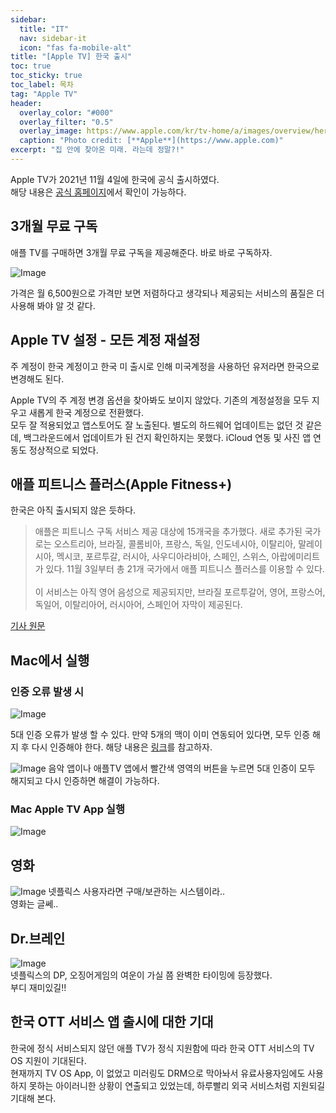 ```yaml
---
sidebar:
  title: "IT"
  nav: sidebar-it
  icon: "fas fa-mobile-alt"
title: "[Apple TV] 한국 출시"
toc: true
toc_sticky: true
toc_label: 목차
tag: "Apple TV"
header:
  overlay_color: "#000"
  overlay_filter: "0.5"
  overlay_image: https://www.apple.com/kr/tv-home/a/images/overview/hero_tv__d8nngabrofue_small.png
  caption: "Photo credit: [**Apple**](https://www.apple.com)"
excerpt: "집 안에 찾아온 미래. 라는데 정말?!"
---
```

Apple TV가 2021년 11월 4일에 한국에 공식 출시하였다.  
해당 내용은 [<i class="fas fa-link"></i> 공식 홈페이지](https://www.apple.com/kr/tv-home/?afid=p238%7Cs4D4MFn78-dc_mtid_20925v0y67308_pcrid_555748410434_)에서 확인이 가능하다.

## 3개월 무료 구독
애플 TV를 구매하면 3개월 무료 구독을 제공해준다. 바로 바로 구독하자.

![Image](https://drive.google.com/uc?export=view&id=14XW2gQ2powGH_u7rvnqRL01XeQLBediY)

가격은 월 6,500원으로 가격만 보면 저렴하다고 생각되나 제공되는 서비스의 품질은 더 사용해 봐야 알 것 같다.

## Apple TV 설정 - 모든 계정 재설정
주 계정이 한국 계정이고 한국 미 출시로 인해 미국계정을 사용하던 유저라면 한국으로 변경해도 된다.

Apple TV의 주 계정 변경 옵션을 찾아봐도 보이지 않았다. 기존의 계정설정을 모두 지우고 새롭게 한국 계정으로 전환했다.  
모두 잘 적용되었고 앱스토어도 잘 노출된다. 별도의 하드웨어 업데이트는 없던 것 같은데, 백그라운드에서 업데이트가 된 건지 확인하지는 못했다. iCloud 연동 및 사진 앱 연동도 정상적으로 되었다.

## 애플 피트니스 플러스(Apple Fitness+)
한국은 아직 출시되지 않은 듯하다. 

>애플은 피트니스 구독 서비스 제공 대상에 15개국을 추가했다. 새로 추가된 국가로는 오스트리아, 브라질, 콜롬비아, 프랑스, 독일, 인도네시아, 이탈리아, 말레이시아, 멕시코, 포르투갈, 러시아, 사우디아라비아, 스페인, 스위스, 아랍에미리트가 있다. 11월 3일부터 총 21개 국가에서 애플 피트니스 플러스를 이용할 수 있다.<br/><br/>
이 서비스는 아직 영어 음성으로 제공되지만, 브라질 포르투갈어, 영어, 프랑스어, 독일어, 이탈리아어, 러시아어, 스페인어 자막이 제공된다.
  
[<i class="fas fa-link"></i> 기사 원문](https://www.itworld.co.kr/news/213354) 

## Mac에서 실행
### 인증 오류 발생 시 
![Image](https://drive.google.com/uc?export=view&id=1vpOS6SgE-P5PZfKr-j9Y7qXB7I3HTwyw)

5대 인증 오류가 발생 할 수 있다. 만약 5개의 맥이 이미 연동되어 있다면, 모두 인증 해지 후 다시 인증해야 한다.
해당 내용은 [<i class="fas fa-link"></i>  링크](https://support.apple.com/ko-kr/HT201251?&cid=acs::fm-itunes_HT201251)를 참고하자.

![Image](https://drive.google.com/uc?export=view&id=1ihqPaftXhqryNRs9LDrIFrJuU5AgRud3)
음악 앱이나 애플TV 앱에서 빨간색 영역의 버튼을 누르면 5대 인증이 모두 해지되고 다시 인증하면 해결이 가능하다.  



### Mac Apple TV App 실행
![Image](https://drive.google.com/uc?export=view&id=1EBVdfCUhn6Nk_xfctfgF8fSKcT3KYDDc)

## 영화
![Image](https://drive.google.com/uc?export=view&id=14qorpnnBti3bTTrvN0l4PDm0e8OLE6O3)
넷플릭스 사용자라면 구매/보관하는 시스템이라..  
영화는 글쎄..

## Dr.브레인
![Image](https://drive.google.com/uc?export=view&id=1irWWtw7NDqJBA05lxFQJpEnBCKmDAWZ0)  
넷플릭스의 DP, 오징어게임의 여운이 가실 쯤 완벽한 타이밍에 등장했다.  
부디 재미있길!!

## 한국 OTT 서비스 앱 출시에 대한 기대
한국에 정식 서비스되지 않던 애플 TV가 정식 지원함에 따라 한국 OTT 서비스의 TV OS 지원이 기대된다.  
현재까지 TV OS App, 이 없었고 미러링도 DRM으로 막아놔서 유료사용자임에도 사용하지 못하는 아이러니한 상황이 연출되고 있었는데, 하루빨리 외국 서비스처럼 지원되길 기대해 본다.
